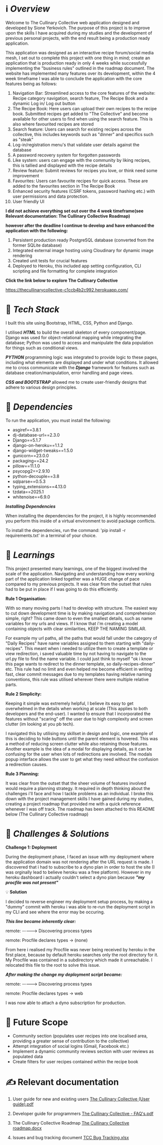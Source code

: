 # ℹ️ *Overview*

Welcome to The Cullinary Collective web application designed and developed by Sione Yerkovich. The purpose of this project is to improve upon the skills I have acquired during my studies and the development of previous personal projects, with the end result being a production ready application.

This application was designed as an interactive recipe forum/social media mesh, I set out to complete this project with one thing in mind; create an application that is production ready in only 4 weeks while successfully implementing the "business rules" outlined in the roadmap document. The website has implemented many features over its development, within the 4 week timeframe I was able to conclude the application with the core features being as follows:

1. Navigation Bar: Streamlined access to the core features of the website: Recipe category navigation, search feature, The Recipe Book and a dynamic Log in/ Log out button
2. The Recipe Book: Here users can upload their own recipes to the recipe book. Submitted recipes get added to "The Collective" and become available for other users to find when using the search feature. This is also where favourited recipes are stored
3. Search feature: Users can search for existing recipes across the collective, this includes keywords such as "dinner" and specifics such as "steak"
4. Log-in/registration menu's that validate user details against the database
5. A password recovery system for forgotten passwords
6. Like system: users can engage with the community by liking recipes, this is tallied and displayed with the recipe details
7. Review feature: Submit reviews for recipes you love, or think need some improvement
8. Favourites: Users can favourite recipes for quick access. These are added to the favourites section in The Recipe Book
9. Enhanced security features (CSRF tokens, password hashing etc.) with user permissions and data protection.
10. User friendly UI

**I did not achieve everything set out over the 4 week timeframe(see Relevant documentation: The Cullinary Collective Roadmap)**

**however after the deadline I continue to develop and have enhanced the application with the following:**

1. Persistent production ready PostgreSQL database (converted from the former SQLite database)
2. Integrated external image hosting using Cloudinary for dynamic image rendering
3. Created unit tests for crucial features
4. Deployed to Heroku, this included app setting configuration, CLI scripting and file formatting for complete integration

**Click the link below to explore The Cullinary Collective**

https://thecullinarycollective-c1ccb4b2c992.herokuapp.com/

# 🚀 *Tech Stack*

I built this site using Bootstrap, HTML, CSS, Python and Django.

I utilised ***HTML*** to build the overall skeleton of every component/page. Django was used for object-relational mapping while integrating the database; Python was used to access and manipulate the data population for things such as conditional views.

***PYTHON*** programming logic was integrated to provide logic to these pages, including what elements are displayed and under what conditions. It allowed me to cross communicate with the ***Django*** framework for features such as database creation/manipulation, error handling and page views.

***CSS and BOOTSTRAP*** allowed me to create user-friendly designs that adhere to various design principles.

# 🌟 *Dependencies*

To run the application, you must install the following:
- asgiref==3.8.1
- dj-database-url==2.3.0
- Django==5.1.7
- django-on-heroku==1.1.2
- django-widget-tweaks==1.5.0
- gunicorn==23.0.0
- packaging==24.2
- pillow==11.1.0
- psycopg2==2.9.10
- python-decouple==3.8
- sqlparse==0.5.3
- typing_extensions==4.13.0
- tzdata==2025.1
- whitenoise==6.9.0

***Installing Dependencies***

When installing the dependencies for the project, it is highly recommended you perform this inside of a virtual environment to avoid package conflicts.

To install the dependencies, run the command: 'pip install -r requirements.txt' in a terminal of your choice.

# 📖 *Learnings*

This project presented many learnings, one of the biggest involved the scale of the application. Navigating and understanding how every working part of the application linked together was a HUGE change of pace compared to my previous projects. It was clear from the outset that rules had to be put in place if I was going to do this efficiently.

**Rule 1 Organisation:**

With so many moving parts I had to develop with structure. The easiest way to cut down development time is by making navigation and comprehension simple, right? This came down to even the smallest details, such as name variables for my urls and views.
If I know that i'm creating a model containing objects with clear similarities, KEEP THE NAMING SIMILAR.

For example my url paths, all the paths that would fall under the category of "Daily Recipes" have name variables assigned to them starting with "daily-recipes". This meant when i needed to utilize them to create a template or view redirection, i saved valuable time by not having to navigate to the url.py file to find the name variable. I could just think to myself "ok i know this page wants to redirect to the dinner template, so daily-recipes-dinner" etc. This rule had no limit and even helped me become efficient in writing fast, clear commit messages due to my templates having relative naming conventions, this rule was utilised wherever there were multiple relative parts.

**Rule 2 Simplicity:**

Keeping it simple was extremely helpful, I believe its easy to get overwhelmed in the details when working at scale (This applies to both developers and the end-user). I wanted to ensure that I incorporated the features without "scaring" off the user due to high complexity and screen clutter (im looking at you pb tech). 

I navigated this by utilising my skillset in design and logic, one example of this is deciding to hide buttons until the parent element is hovered. This was a method of reducing screen clutter while also retaining those features. Another example is the idea of a modal for displaying details, as it can be confusing for the user when lots of redirections are involved. The modals popup interface allows the user to get what they need without the confusion a redirection causes.

**Rule 3 Planning:**

It was clear from the outset that the sheer volume of features involved would require a planning strategy. It required in depth thinking about the challenges i'll face and how I tackle problems as an individual. I broke this down with the project management skills I have gained during my studies, creating a project roadmap that provided me with a quick reference whenever I was off track. The roadmap has been attached to this README below (The Cullinary Collective roadmap)

# 🧩 *Challenges & Solutions*

**Challenge 1: Deployment**

During the deployment phase, I faced an issue with my deployment where the application domain was not rendering after the URL request is made. I discovered that i had to subscribe to a dyno plan in order to host the site (I was orginally lead to believe heroku was a free platform). However in my heroku dashboard i actually couldn't select a dyno plan because ***"my procfile was not present"***

💡 **Solution**

I decided to reverse engineer my deployment setup process, by making a "dummy" commit with heroku i was able to re-run the deployment script in my CLI and see where the error may be occuring. 

***This line became inherently clear:***

remote: -----> Discovering process types

remote:        Procfile declares types -> (none)

From here i realised my Procfile was never being received by heroku in the first place, because by default heroku searches only the root directory for it. My Procfile was contained in a subdirectory which made it unreachable. I relocated this file to the root to solve this issue.

***After making the change my deployment script became:***

remote: -----> Discovering process types

remote:        Procfile declares types -> web

I was now able to attach a dyno subscription for production.

# 💭 **Future Scope**

-	Community section (populates user recipes into one localised area, providing a greater sense of contribution to the collective)
- Attempt integration of social logins (Gmail, Facebook etc.)
- Implement a dynamic community reviews section with user reviews as populated data
- Create filters for user recipes contained within the recipe book


# ✍️ **Relevant documentation**
1. User guide for new and existing users
[The Cullinary Collective (User guide).pdf](https://github.com/user-attachments/files/19675908/The.Cullinary.Collective.User.guide.pdf)


2. Developer guide for programmers
[The Cullinary Collective - FAQ's.pdf](https://github.com/user-attachments/files/19542648/The.Cullinary.Collective.-.FAQ.s.pdf)


3. The Cullinary Collective Roadmap
[The Cullinary Collective roadmap.docx](https://github.com/user-attachments/files/19675837/The.Cullinary.Collective.roadmap.docx)


4. Issues and bug tracking document
[TCC Bug Tracking.xlsx](https://github.com/user-attachments/files/19676041/TCC.Bug.Tracking.xlsx)


